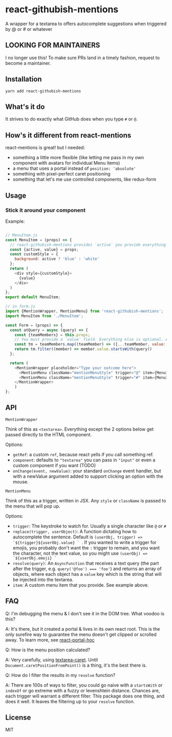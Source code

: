 # react-githubish-mentions
A wrapper for a textarea to offers autocomplete suggestions when triggered by @ or # or whatever

## LOOKING FOR MAINTAINERS

I no longer use this! To make sure PRs land in a timely fashion, request to become a maintainer.

## Installation
`yarn add react-githubish-mentions`

## What's it do
It strives to do exactly what GitHub does when you type `#` or `@`.

## How's it different from react-mentions
react-mentions is great!
but I needed:
- something a little more flexible (like letting me pass in my own component with
  avatars for individual Menu items)
- a menu that uses a portal instead of `position: 'absolute'`
- something with pixel-perfect caret positioning
- something that let's me use controlled components, like redux-form

## Usage

### Stick it around your component

Example:

```js

// MenuItem.js
const MenuItem = (props) => {
  // react-githubish-mentions provides `active` you provide everything else
  const {active, value} = props;
  const customStyle = {
    background: active ? 'blue' : 'white'
  };
  return (
    <div style={customStyle}>
      {value}
    </div>
  )
};
export default MenuItem;

// in form.js
import {MentionWrapper, MentionMenu} from 'react-githubish-mentions';
import MenuItem from './MenuItem';

const Form = (props) => {
  const atQuery = async (query) => {
    const {teamMembers} = this.props;
    // You must provide a `value` field. Everything else is optional. All this data will be passed to your custom MenuItem
    const tm = teamMembers.map((teamMember) => ({...teamMember, value: teamMember.name}));
    return tm.filter((member) => member.value.startsWith(query))
  };

  return (
    <MentionWrapper placeholder="Type your outcome here">
      <MentionMenu className="mentionMenuStyle" trigger="@" item={MenuItem} resolve={atQuery}/>
      <MentionMenu className="mentionMenuStyle" trigger="#" item={MenuItem} resolve={hashQuery}/>
    </MentionWrapper>
    )
};
```

## API

```
MentionWrapper
```

Think of this as `<textarea>`. Everything except the 2 options below get passed directly to the HTML component.

Options:
- `getRef`: a custom `ref`, because react yells if you call something ref.
- `component`: defaults to `"textarea"` you can pass in `"input"` or even a custom component if you want (TODO)
- `onChange(event, newValue)`: your standard `onChange` event handler, but with a newValue argument added
to support clicking an option with the mouse.

```
MentionMenu
```
Think of this as a trigger, written in JSX. Any `style` or `className` is passed to the menu that will pop up.

Options:
- `trigger`: The keystroke to watch for. Usually a single character like `@` or `#`
- `replace(trigger, userObject)`: A function dictating how to autocomplete the sentence.
Default is ``(userObj, trigger) => `${trigger}${userObj.value} ` ``.
If you wanted to write a trigger for emojis, you probably don't want the `:` trigger to remain,
and you want the character, not the text value, so you might use ``(userObj) => `${userObj.emoji} ` ``
- `resolve(query)`: An `AsyncFunction` that receives a text query (the part after the trigger, e.g. `query('@foo') === 'foo'`)
and returns an array of objects, where each object has a `value` key which is the string that will be injected into the textarea.
- `item`: A custom menu item that you provide. See example above.


## FAQ

Q: I'm debugging the menu & I don't see it in the DOM tree. What voodoo is this?

A: It's there, but it created a portal & lives in its own react root.
This is the only surefire way to guarantee the menu doesn't get clipped or scrolled away.
To learn more, see [react-portal-hoc](https://github.com/mattkrick/react-portal-hoc)

Q: How is the menu position calculated?

A: Very carefully, using [textarea-caret](https://github.com/component/textarea-caret-position).
Until `Document.caretPositionFromPoint()` is a thing, it's the best there is.

Q: How do I filter the results in my `resolve` function?

A: There are 100s of ways to filter,
you could go naive with a `startsWith` or `indexOf` or go extreme with a
fuzzy or levenshtein distance. Chances are, each trigger will warrant a different filter.
This package does one thing, and does it well. It leaves the filtering up to
your `resolve` function.

## License

MIT
